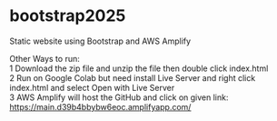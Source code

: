 # bootstrap2025
Static website using Bootstrap and AWS Amplify

Other Ways to run:<br>
1 Download the zip file and unzip the file then double click index.html<br>
2 Run on Google Colab but need install Live Server and right click index.html and select Open with Live Server<br>
3 AWS Amplify will host the GitHub and click on given link: https://main.d39b4bbybw6eoc.amplifyapp.com/

